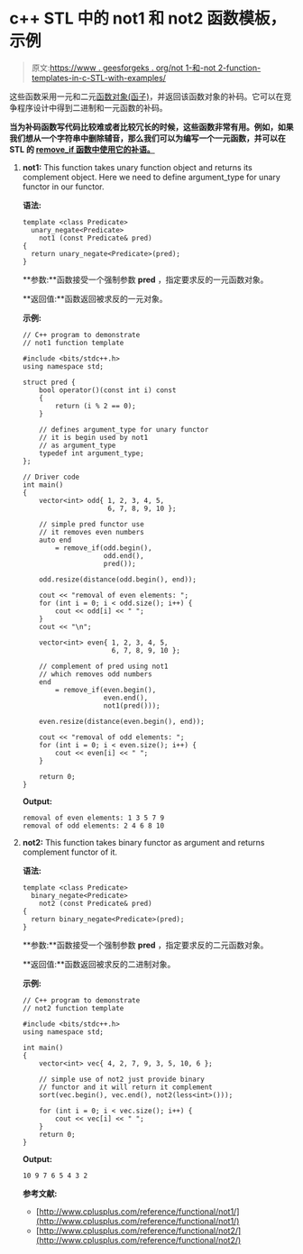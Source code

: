 # c++ STL 中的 not1 和 not2 函数模板，示例

> 原文:[https://www . geesforgeks . org/not 1-和-not 2-function-templates-in-c-STL-with-examples/](https://www.geeksforgeeks.org/not1-and-not2-function-templates-in-c-stl-with-examples/)

这些函数采用一元和二元[函数对象(函子)](https://www.geeksforgeeks.org/functors-in-cpp)，并返回该函数对象的补码。它可以在竞争程序设计中得到二进制和一元函数的补码。

**当为补码函数写代码比较难或者比较冗长的时候，这些函数非常有用。**例如，如果我们想从一个字符串中删除辅音，那么我们可以为**编写一个一元函数，并可以在 STL 的 [remove_if 函数中使用它的补语。](https://www.geeksforgeeks.org/stdremove-stdremove_if-c/)**

1.  **not1:** This function takes unary function object and returns its complement object. Here we need to define argument_type for unary functor in our functor.

    **语法:**

    ```
    template <class Predicate> 
      unary_negate<Predicate> 
        not1 (const Predicate& pred)
    {
      return unary_negate<Predicate>(pred);
    }

    ```

    **参数:**函数接受一个强制参数 **pred** ，指定要求反的一元函数对象。

    **返回值:**函数返回被求反的一元对象。

    **示例:**

    ```
    // C++ program to demonstrate
    // not1 function template

    #include <bits/stdc++.h>
    using namespace std;

    struct pred {
        bool operator()(const int i) const
        {
            return (i % 2 == 0);
        }

        // defines argument_type for unary functor
        // it is begin used by not1
        // as argument_type
        typedef int argument_type;
    };

    // Driver code
    int main()
    {
        vector<int> odd{ 1, 2, 3, 4, 5,
                         6, 7, 8, 9, 10 };

        // simple pred functor use
        // it removes even numbers
        auto end
            = remove_if(odd.begin(),
                        odd.end(),
                        pred());

        odd.resize(distance(odd.begin(), end));

        cout << "removal of even elements: ";
        for (int i = 0; i < odd.size(); i++) {
            cout << odd[i] << " ";
        }
        cout << "\n";

        vector<int> even{ 1, 2, 3, 4, 5,
                          6, 7, 8, 9, 10 };

        // complement of pred using not1
        // which removes odd numbers
        end
            = remove_if(even.begin(),
                        even.end(),
                        not1(pred()));

        even.resize(distance(even.begin(), end));

        cout << "removal of odd elements: ";
        for (int i = 0; i < even.size(); i++) {
            cout << even[i] << " ";
        }

        return 0;
    }
    ```

    **Output:**

    ```
    removal of even elements: 1 3 5 7 9 
    removal of odd elements: 2 4 6 8 10

    ```

2.  **not2:** This function takes binary functor as argument and returns complement functor of it.

    **语法:**

    ```
    template <class Predicate> 
      binary_negate<Predicate> 
        not2 (const Predicate& pred)
    {
      return binary_negate<Predicate>(pred);
    }

    ```

    **参数:**函数接受一个强制参数 **pred** ，指定要求反的二元函数对象。

    **返回值:**函数返回被求反的二进制对象。

    **示例:**

    ```
    // C++ program to demonstrate
    // not2 function template

    #include <bits/stdc++.h>
    using namespace std;

    int main()
    {
        vector<int> vec{ 4, 2, 7, 9, 3, 5, 10, 6 };

        // simple use of not2 just provide binary
        // functor and it will return it complement
        sort(vec.begin(), vec.end(), not2(less<int>()));

        for (int i = 0; i < vec.size(); i++) {
            cout << vec[i] << " ";
        }
        return 0;
    }
    ```

    **Output:**

    ```
    10 9 7 6 5 4 3 2

    ```

    **参考文献:**

    *   [http://www.cplusplus.com/reference/functional/not1/](http://www.cplusplus.com/reference/functional/not1/)
    *   [http://www.cplusplus.com/reference/functional/not2/](http://www.cplusplus.com/reference/functional/not2/)